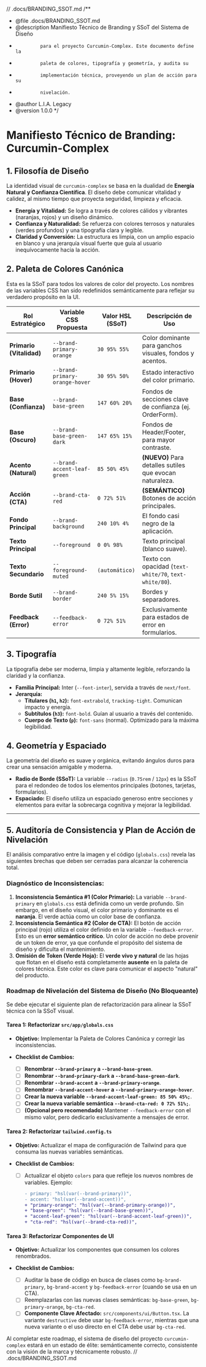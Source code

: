 // .docs/BRANDING_SSOT.md
/**
 * @file .docs/BRANDING_SSOT.md
 * @description Manifiesto Técnico de Branding y SSoT del Sistema de Diseño
 *              para el proyecto Curcumin-Complex. Este documento define la
 *              paleta de colores, tipografía y geometría, y audita su
 *              implementación técnica, proveyendo un plan de acción para su
 *              nivelación.
 * @author L.I.A. Legacy
 * @version 1.0.0
 */
# Manifiesto Técnico de Branding: Curcumin-Complex

## 1. Filosofía de Diseño

La identidad visual de `curcumin-complex` se basa en la dualidad de **Energía Natural y Confianza Científica**. El diseño debe comunicar vitalidad y calidez, al mismo tiempo que proyecta seguridad, limpieza y eficacia.

*   **Energía y Vitalidad:** Se logra a través de colores cálidos y vibrantes (naranjas, rojos) y un diseño dinámico.
*   **Confianza y Naturalidad:** Se refuerza con colores terrosos y naturales (verdes profundos) y una tipografía clara y legible.
*   **Claridad y Conversión:** La estructura es limpia, con un amplio espacio en blanco y una jerarquía visual fuerte que guía al usuario inequívocamente hacia la acción.

## 2. Paleta de Colores Canónica

Esta es la SSoT para todos los valores de color del proyecto. Los nombres de las variables CSS han sido redefinidos semánticamente para reflejar su verdadero propósito en la UI.

| Rol Estratégico            | Variable CSS Propuesta        | Valor HSL (SSoT)   | Descripción de Uso                                     |
| -------------------------- | ----------------------------- | ------------------ | ------------------------------------------------------ |
| **Primario (Vitalidad)**   | `--brand-primary-orange`      | `30 95% 55%`       | Color dominante para ganchos visuales, fondos y acentos. |
| **Primario (Hover)**       | `--brand-primary-orange-hover`| `30 95% 50%`       | Estado interactivo del color primario.                 |
| **Base (Confianza)**       | `--brand-base-green`          | `147 60% 20%`      | Fondos de secciones clave de confianza (ej. OrderForm).  |
| **Base (Oscuro)**          | `--brand-base-green-dark`     | `147 65% 15%`      | Fondos de Header/Footer, para mayor contraste.         |
| **Acento (Natural)**       | `--brand-accent-leaf-green`   | `85 50% 45%`       | **(NUEVO)** Para detalles sutiles que evocan naturaleza. |
| **Acción (CTA)**           | `--brand-cta-red`             | `0 72% 51%`        | **(SEMÁNTICO)** Botones de acción principales.         |
| **Fondo Principal**        | `--brand-background`          | `240 10% 4%`       | El fondo casi negro de la aplicación.                  |
| **Texto Principal**        | `--foreground`                | `0 0% 98%`         | Texto principal (blanco suave).                        |
| **Texto Secundario**       | `--foreground-muted`          | `(automático)`     | Texto con opacidad (`text-white/70`, `text-white/80`). |
| **Borde Sutil**            | `--brand-border`              | `240 5% 15%`       | Bordes y separadores.                                  |
| **Feedback (Error)**       | `--feedback-error`            | `0 72% 51%`        | Exclusivamente para estados de error en formularios.   |

## 3. Tipografía

La tipografía debe ser moderna, limpia y altamente legible, reforzando la claridad y la confianza.

*   **Familia Principal:** Inter (`--font-inter`), servida a través de `next/font`.
*   **Jerarquía:**
    *   **Titulares (`h1`, `h2`):** `font-extrabold`, `tracking-tight`. Comunican impacto y energía.
    *   **Subtítulos (`h3`):** `font-bold`. Guían al usuario a través del contenido.
    *   **Cuerpo de Texto (`p`):** `font-sans` (normal). Optimizado para la máxima legibilidad.

## 4. Geometría y Espaciado

La geometría del diseño es suave y orgánica, evitando ángulos duros para crear una sensación amigable y moderna.

*   **Radio de Borde (SSoT):** La variable `--radius` (`0.75rem` / `12px`) es la SSoT para el redondeo de todos los elementos principales (botones, tarjetas, formularios).
*   **Espaciado:** El diseño utiliza un espaciado generoso entre secciones y elementos para evitar la sobrecarga cognitiva y mejorar la legibilidad.

---

## 5. Auditoría de Consistencia y Plan de Acción de Nivelación

El análisis comparativo entre la imagen y el código (`globals.css`) revela las siguientes brechas que deben ser cerradas para alcanzar la coherencia total.

### **Diagnóstico de Inconsistencias:**

1.  **Inconsistencia Semántica #1 (Color Primario):** La variable `--brand-primary` en `globals.css` está definida como un verde profundo. Sin embargo, en el diseño visual, el color primario y dominante es el **naranja**. El verde actúa como un color base de confianza.
2.  **Inconsistencia Semántica #2 (Color de CTA):** El botón de acción principal (rojo) utiliza el color definido en la variable `--feedback-error`. Esto es un **error semántico crítico**. Un color de acción no debe provenir de un token de error, ya que confunde el propósito del sistema de diseño y dificulta el mantenimiento.
3.  **Omisión de Token (Verde Hoja):** El **verde vivo y natural** de las hojas que flotan en el diseño está completamente **ausente** en la paleta de colores técnica. Este color es clave para comunicar el aspecto "natural" del producto.

### **Roadmap de Nivelación del Sistema de Diseño (No Bloqueante)**

Se debe ejecutar el siguiente plan de refactorización para alinear la SSoT técnica con la SSoT visual.

#### **Tarea 1: Refactorizar `src/app/globals.css`**

*   **Objetivo:** Implementar la Paleta de Colores Canónica y corregir las inconsistencias.

*   **Checklist de Cambios:**
    *   [ ] **Renombrar `--brand-primary` a `--brand-base-green`**.
    *   [ ] **Renombrar `--brand-primary-dark` a `--brand-base-green-dark`**.
    *   [ ] **Renombrar `--brand-accent` a `--brand-primary-orange`**.
    *   [ ] **Renombrar `--brand-accent-hover` a `--brand-primary-orange-hover`**.
    *   [ ] **Crear la nueva variable `--brand-accent-leaf-green: 85 50% 45%;`**.
    *   [ ] **Crear la nueva variable semántica `--brand-cta-red: 0 72% 51%;`**.
    *   [ ] **(Opcional pero recomendado)** Mantener `--feedback-error` con el mismo valor, pero dedicarlo exclusivamente a mensajes de error.

#### **Tarea 2: Refactorizar `tailwind.config.ts`**

*   **Objetivo:** Actualizar el mapa de configuración de Tailwind para que consuma las nuevas variables semánticas.

*   **Checklist de Cambios:**
    *   [ ] Actualizar el objeto `colors` para que refleje los nuevos nombres de variables. Ejemplo:
        ```diff
        - primary: "hsl(var(--brand-primary))",
        - accent: "hsl(var(--brand-accent))",
        + "primary-orange": "hsl(var(--brand-primary-orange))",
        + "base-green": "hsl(var(--brand-base-green))",
        + "accent-leaf-green": "hsl(var(--brand-accent-leaf-green))",
        + "cta-red": "hsl(var(--brand-cta-red))",
        ```

#### **Tarea 3: Refactorizar Componentes de UI**

*   **Objetivo:** Actualizar los componentes que consumen los colores renombrados.

*   **Checklist de Cambios:**
    *   [ ] Auditar la base de código en busca de clases como `bg-brand-primary`, `bg-brand-accent` y `bg-feedback-error` (cuando se usa en un CTA).
    *   [ ] Reemplazarlas con las nuevas clases semánticas: `bg-base-green`, `bg-primary-orange`, `bg-cta-red`.
    *   [ ] **Componente Clave Afectado:** `src/components/ui/Button.tsx`. La variante `destructive` debe usar `bg-feedback-error`, mientras que una nueva variante o el uso directo en el CTA debe usar `bg-cta-red`.

Al completar este roadmap, el sistema de diseño del proyecto `curcumin-complex` estará en un estado de élite: semánticamente correcto, consistente con la visión de la marca y técnicamente robusto.
// .docs/BRANDING_SSOT.md